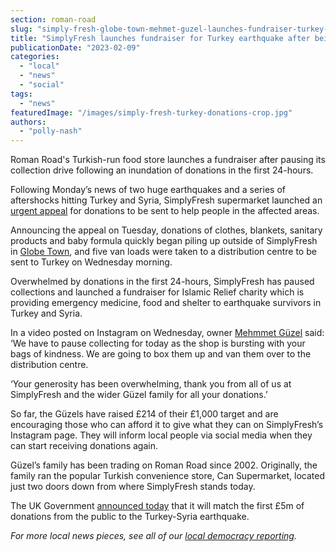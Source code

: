 ```yaml
---
section: roman-road
slug: "simply-fresh-globe-town-mehmet-guzel-launches-fundraiser-turkey-syria-earthquake"
title: "SimplyFresh launches fundraiser for Turkey earthquake after being overwhelmed by donations"
publicationDate: "2023-02-09"
categories: 
  - "local"
  - "news"
  - "social"
tags: 
  - "news"
featuredImage: "/images/simply-fresh-turkey-donations-crop.jpg"
authors: 
  - "polly-nash"
---
```


Roman Road's Turkish-run food store launches a fundraiser after pausing its collection drive following an inundation of donations in the first 24-hours.

Following Monday’s news of two huge earthquakes and a series of aftershocks hitting Turkey and Syria, SimplyFresh supermarket launched an [urgent appeal](https://romanroadlondon.com/notices/urgent-appeal-donations-to-turkey-simply-fresh-bow-globe-town/) for donations to be sent to help people in the affected areas. 

Announcing the appeal on Tuesday, donations of clothes, blankets, sanitary products and baby formula quickly began piling up outside of SimplyFresh in [](https://bethnalgreenlondon.co.uk/public-library-history/)[Globe Town](https://romanroadlondon.com/rediscovering-globe-town-market-square/), and five van loads were taken to a distribution centre to be sent to Turkey on Wednesday morning.

Overwhelmed by donations in the first 24-hours, SimplyFresh has paused collections and launched a fundraiser for Islamic Relief charity which is providing emergency medicine, food and shelter to earthquake survivors in Turkey and Syria.

In a video posted on Instagram on Wednesday, owner [Mehmmet Güzel](https://romanroadlondon.com/simply-fresh-globe-town-mehmet-guzel-interview/) said: ‘We have to pause collecting for today as the shop is bursting with your bags of kindness. We are going to box them up and van them over to the distribution centre.

‘Your generosity has been overwhelming, thank you from all of us at SimplyFresh and the wider Güzel family for all your donations.’

So far, the Güzels have raised £214 of their £1,000 target and are encouraging those who can afford it to give what they can on SimplyFresh’s Instagram page. They will inform local people via social media when they can start receiving donations again.

Güzel’s family has been trading on Roman Road since 2002. Originally, the family ran the popular Turkish convenience store, Can Supermarket, located just two doors down from where SimplyFresh stands today. 

The UK Government [announced today](https://www.bbc.co.uk/news/uk-64568254) that it will match the first £5m of donations from the public to the Turkey-Syria earthquake. 

_For more local news pieces, see all of our_ [_local democracy reporting_](https://romanroadlondon.com/local/news/democracy/)_._ 


